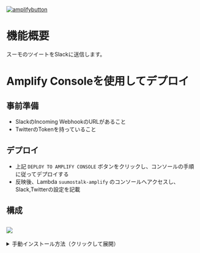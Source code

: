 [![amplifybutton](https://oneclick.amplifyapp.com/button.svg)](https://console.aws.amazon.com/amplify/home#/deploy?repo=https://github.com/howyi/suumobox)
# 機能概要
スーモのツイートをSlackに送信します。
# Amplify Consoleを使用してデプロイ
## 事前準備
- SlackのIncoming WebhookのURLがあること
- TwitterのTokenを持っていること
## デプロイ
- 上記 `DEPLOY TO AMPLIFY CONSOLE` ボタンをクリックし、コンソールの手順に従ってデプロイする
- 反映後、Lambda `suumostalk-amplify` のコンソールへアクセスし、Slack,Twitterの設定を記載
## 構成
![](https://cdn-ak.f.st-hatena.com/images/fotolife/h/howyi/20190816/20190816111233.png)
---
<details><summary>手動インストール方法（クリックして展開）</summary>

## 事前準備
- SlackのIncoming WebhookのURLがあること
- TwitterのTokenを持っていること
- AWSのorganizationを持っていること
- Amplify-CLIを導入していること

## 手順
1. このリポジトリをclone
2. `./amplify/backend/function/suumostalk/suumostalk-cloudformation-template.json` の `####` となっている部分を書き換える
3. $ amplify init
4. $ amplify push

</details>
